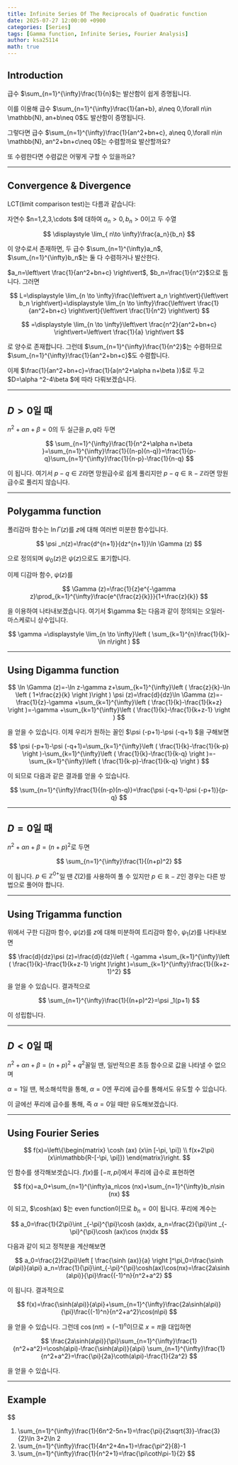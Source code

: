 ```yaml
---
title: Infinite Series Of The Reciprocals of Quadratic function
date: 2025-07-27 12:00:00 +0900
categories: [Series]
tags: [Gamma function, Infinite Series, Fourier Analysis]
author: ksa25114
math: true
---
```



## Introduction

급수 $\sum_{n=1}^{\infty}\frac{1}{n}$는 발산함이 쉽게 증명됩니다.

이를 이용해 급수 $\sum_{n=1}^{\infty}\frac{1}{an+b}, a\neq 0,\forall n\in \mathbb{N}, an+b\neq 0$도 발산함이 증명됩니다.

그렇다면 급수 $\sum_{n=1}^{\infty}\frac{1}{an^2+bn+c}, a\neq 0,\forall n\in \mathbb{N}, an^2+bn+c\neq 0$는 수렴할까요 발산할까요?

또 수렴한다면 수렴값은 어떻게 구할 수 있을까요?

---

## Convergence & Divergence

LCT(limit comparison test)는 다름과 같습니다:

자연수 $n=1,2,3,\cdots $에 대하여 $a_n>0, b_n>0$이고 두 수열

$$
\displaystyle \lim_{ n\to \infty}\frac{a_n}{b_n}
$$

이 양수로서 존재하면, 두 급수 $\sum_{n=1}^{\infty}a_n$, $\sum_{n=1}^{\infty}b_n$는 둘 다 수렴하거나 발산한다.

$a_n=\left\vert \frac{1}{an^2+bn+c} \right\vert$, $b_n=\frac{1}{n^2}$으로 둡니다. 그러면

$$
L=\displaystyle \lim_{n \to \infty}\frac{\left\vert a_n \right\vert}{\left\vert b_n \right\vert}=\displaystyle \lim_{n \to \infty}\frac{\left\vert \frac{1}{an^2+bn+c} \right\vert}{\left\vert \frac{1}{n^2} \right\vert}
$$

$$
=\displaystyle \lim_{n \to \infty}\left\vert \frac{n^2}{an^2+bn+c} \right\vert=\left\vert \frac{1}{a} \right\vert
$$

로 양수로 존재합니다. 그런데 $\sum_{n=1}^{\infty}\frac{1}{n^2}$는 수렴하므로 $\sum_{n=1}^{\infty}\frac{1}{an^2+bn+c}$도 수렴합니다.

이제 $\frac{1}{an^2+bn+c}=\frac{1}{a(n^2+\alpha n+\beta )}$로 두고 $D=\alpha ^2-4\beta $에 따라 다뤄보겠습니다.

---

## $D>0$일 때

$n^2+\alpha n+\beta =0$의 두 실근을 $p, q$라 두면 

$$
\sum_{n=1}^{\infty}\frac{1}{n^2+\alpha n+\beta }=\sum_{n=1}^{\infty}\frac{1}{(n-p)(n-q)}=\frac{1}{p-q}\sum_{n=1}^{\infty}\frac{1}{n-p}-\frac{1}{n-q}
$$

이 됩니다. 여기서 $p-q\in \mathbb{Z}$라면 망원급수로 쉽게 풀리지만 $p-q\in \mathbb{R}-\mathbb{Z}$라면 망원급수로 풀리지 않습니다.


---

## Polygamma function

폴리감마 함수는 $\ln \Gamma (z)$를 $z$에 대해 여러번 미분한 함수입니다. 

$$
\psi _n(z)=\frac{d^{n+1}}{dz^{n+1}}\ln \Gamma (z)
$$

으로 정의되며 $\psi _0(z)$은 $\psi (z)$으로도 표기합니다.

이제 디감마 함수, $\psi (z)$를 

$$
\Gamma (z)=\frac{1}{z}e^{-\gamma z}\prod_{k=1}^{\infty}\frac{e^{\frac{z}{k}}}{1+\frac{z}{k}}
$$

을 이용하여 나타내보겠습니다. 여기서 $\gamma $는 다음과 같이 정의되는 오일러-마스케로니 상수입니다.

$$
\gamma =\displaystyle \lim_{n \to \infty}\left ( \sum_{k=1}^{n}\frac{1}{k}-\ln n\right )
$$

---

## Using Digamma function

$$
\ln \Gamma (z)=-\ln z-\gamma z+\sum_{k=1}^{\infty}\left ( \frac{z}{k}-\ln \left ( 1+\frac{z}{k} \right )\right )
\psi (z)=\frac{d}{dz}\ln \Gamma (z)=-\frac{1}{z}-\gamma +\sum_{k=1}^{\infty}\left ( \frac{1}{k}-\frac{1}{k+z} \right )=-\gamma +\sum_{k=1}^{\infty}\left ( \frac{1}{k}-\frac{1}{k+z-1} \right )
$$

을 얻을 수 있습니다. 이제 우리가 원하는 꼴인 $\psi (-p+1)-\psi (-q+1) $을 구해보면

$$
\psi (-p+1)-\psi (-q+1)=\sum_{k=1}^{\infty}\left ( \frac{1}{k}-\frac{1}{k-p} \right )-\sum_{k=1}^{\infty}\left ( \frac{1}{k}-\frac{1}{k-q} \right )=-\sum_{k=1}^{\infty}\left ( \frac{1}{k-p}-\frac{1}{k-q} \right )
$$

이 되므로 다음과 같은 결과를 얻을 수 있습니다.

$$
\sum_{n=1}^{\infty}\frac{1}{(n-p)(n-q)}=\frac{\psi (-q+1)-\psi (-p+1)}{p-q}
$$

---

## $D=0$일 때

$n^2+\alpha n+\beta =(n+p)^2$로 두면

$$
\sum_{n=1}^{\infty}\frac{1}{(n+p)^2}
$$

이 됩니다. $p\in \mathbb{Z}^{0+}$일 땐 $\zeta (2)$를 사용하여 풀 수 있지만 $p\in \mathbb{R}-\mathbb{Z}$인 경우는 다른 방법으로 풀어야 합니다.

---

## Using Trigamma function

위에서 구한 디감마 함수, $\psi (z)$를 $z$에 대해 미분하여 트리감마 함수, $\psi _1(z)$를 나타내보면

$$
\frac{d}{dz}\psi (z)=\frac{d}{dz}\left ( -\gamma +\sum_{k=1}^{\infty}\left ( \frac{1}{k}-\frac{1}{k+z-1} \right )\right )=\sum_{k=1}^{\infty}\frac{1}{(k+z-1)^2}
$$

을 얻을 수 있습니다. 결과적으로

$$
\sum_{n=1}^{\infty}\frac{1}{(n+p)^2}=\psi _1(p+1)
$$

이 성립합니다.

---

## $D<0$일 때

$n^2+\alpha n+\beta =(n+p)^2+q^2$꼴일 땐, 일반적으론 초등 함수으로 값을 나타낼 수 없으며 

$\alpha =1$일 땐, 복소해석학을 통해, $\alpha =0$엔 푸리에 급수를 통해서도 유도할 수 있습니다.

이 글에선 푸리에 급수를 통해, 즉 $\alpha =0$일 때만 유도해보겠습니다.

---

## Using Fourier Series

$$
f(x)=\left\{\begin{matrix}
\cosh (ax) (x\in [-\pi, \pi]) \\ f(x+2\pi) (x\in\mathbb{R-[-\pi, \pi]})
\end{matrix}\right.
$$

인 함수를 생각해보겟습니다. $f(x)$를 $[-\pi, pi]$에서 푸리에 급수로 표현하면

$$
f(x)=a_0+\sum_{n=1}^{\infty}a_n\cos (nx)+\sum_{n=1}^{\infty}b_n\sin (nx)
$$

이 되고, $\cosh(ax) $는 even function이므로 $b_n=0$이 됩니다. 푸리에 계수는

$$
a_0=\frac{1}{2\pi}\int _{-\pi}^{\pi}\cosh (ax)dx, a_n=\frac{2}{\pi}\int _{-\pi}^{\pi}\cosh (ax)\cos (nx)dx
$$

다음과 같이 되고 정적분을 계산해보면

$$
a_0=\frac{2}{2\pi}\left [ \frac{\sinh (ax)}{a} \right ]^\pi_0=\frac{\sinh (a\pi)}{a\pi}
a_n=\frac{1}{\pi}\int_{-\pi}^{\pi}\cosh(ax)\cos(nx)=\frac{2a\sinh (a\pi)}{\pi}\frac{(-1)^n}{n^2+a^2}
$$

이 됩니다. 결과적으로

$$
f(x)=\frac{\sinh(a\pi)}{a\pi}+\sum_{n=1}^{\infty}\frac{2a\sinh(a\pi)}{\pi}\frac{(-1)^n}{n^2+a^2}\cos(n\pi)
$$

을 얻을 수 있습니다. 그런데 $\cos(n\pi)=(-1)^n$이므로 $x=\pi$을 대입하면

$$
\frac{2a\sinh(a\pi)}{\pi}\sum_{n=1}^{\infty}\frac{1}{n^2+a^2}=\cosh(a\pi)-\frac{\sinh(a\pi)}{a\pi}
\sum_{n=1}^{\infty}\frac{1}{n^2+a^2}=\frac{\pi}{2a}\coth(a\pi)-\frac{1}{2a^2}
$$

을 얻을 수 있습니다.

---

## Example

$$
1. \sum_{n=1}^{\infty}\frac{1}{6n^2-5n+1}=\frac{\pi}{2\sqrt{3}}-\frac{3}{2}\ln 3+2\ln 2
2. \sum_{n=1}^{\infty}\frac{1}{4n^2+4n+1}=\frac{\pi^2}{8}-1
3. \sum_{n=1}^{\infty}\frac{1}{n^2+1}=\frac{\pi\coth\pi-1}{2}
$$
